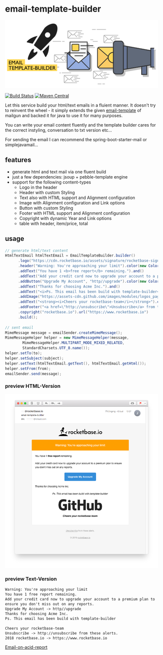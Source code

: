 # email-template-builder

![logo](assets/logo.svg)

[![Build Status](https://travis-ci.org/rocketbase-io/email-template-builder.svg?branch=master)](https://travis-ci.org/rocketbase-io/email-template-builder)
[![Maven Central](https://maven-badges.herokuapp.com/maven-central/io.rocketbase.commons/email-template-builder/badge.svg)](https://maven-badges.herokuapp.com/maven-central/io.rocketbase.commons/email-template-builder)

Let this service build your html/text emails in a fluient manner. It doesn't try to reinvent the wheel - it simply extends the given [email-template](https://github.com/mailgun/transactional-email-templates) of mailgun and backed it for java to use it for many purposes.

You can write your email content fluently and the template builder cares for the correct instyling, conversation to txt version etc...

For sending the email I can recommend the spring-boot-starter-mail or simplejavamail...

## features

- generate html and text mail via one fluent build
- just a few dependencies: jsoup + pebble-template engine
- support for the following content-types
  - Logo in the header
  - Header with custom Styling
  - Text also with HTML support and Alignment configuration
  - Image with Alignment configuration and Link options
  - Button with custom Styling
  - Footer with HTML support and Alignment configuration
  - Copyright with dynamic Year and Link options
  - table with header, item/price, total

## usage

```java
// generate html/text content
HtmlTextEmail htmlTextEmail = EmailTemplateBuilder.builder()
      .logo("https://cdn.rocketbase.io/assets/signature/rocketbase-signature-20179.png", "rocketbase-logo", 250, 50).title("visit rocketbase.io").linkUrl("https://www.rocketbase.io").and()
      .header("Warning: You're approaching your limit").color(new ColorStyle("ffffff", "ff9f00")).and()
      .addText("You have 1 <b>free report</b> remaining.").and()
      .addText("Add your credit card now to upgrade your account to a premium plan to ensure you don't miss out on any reports.").and()
      .addButton("Upgrade My Account", "http//upgrade").color(new ColorStyle("ffffff", "348eda")).center().and()
      .addText("Thanks for choosing Acme Inc.").and()
      .addText("<i>Ps. This email has been build with template-builder</i>").center().and()
      .addImage("https://assets-cdn.github.com/images/modules/logos_page/GitHub-Logo.png", "rocketbase-io/email-template-builder", 250, 65).center().title("link to github project").linkUrl("https://github.com/rocketbase-io/email-template-builder").and()
      .addText("<strong><i>Cheers your rocketbase-team</i></strong>").center().and()
      .addFooter("<a href=\"http://unsubscribe\">Unsubscribe</a> from these alerts.").and()
      .copyright("rocketbase.io").url("https://www.rocketbase.io")
      .build();

// sent email
MimeMessage message = emailSender.createMimeMessage();
MimeMessageHelper helper = new MimeMessageHelper(message,
        MimeMessageHelper.MULTIPART_MODE_MIXED_RELATED,
        StandardCharsets.UTF_8.name());
helper.setTo(to);
helper.setSubject(subject);
helper.setText(htmlTextEmail.getText(), htmlTextEmail.getHtml());
helper.setFrom(from);
emailSender.send(message);

```

### preview HTML-Version

![sample](assets/mail-sample.png)

### preview Text-Version

```
Warning: You're approaching your limit
You have 1 free report remaining.
Add your credit card now to upgrade your account to a premium plan to ensure you don't miss out on any reports.
Upgrade My Account -> http//upgrade
Thanks for choosing Acme Inc.
Ps. This email has been build with template-builder

Cheers your rocketbase-team
Unsubscribe -> http://unsubscribe from these alerts.
2018 rocketbase.io -> https://www.rocketbase.io
```


[Email-on-acid-report](https://app.emailonacid.com/app/acidtest/ObQRaQOYKG17yavB6MUHxXXfujAASn6v9iK3JSwFpSteP/list)
